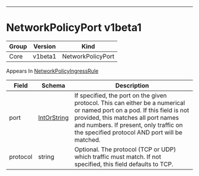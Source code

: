 

-----------
# NetworkPolicyPort v1beta1



Group        | Version     | Kind
------------ | ---------- | -----------
Core | v1beta1 | NetworkPolicyPort









<aside class="notice">
Appears In <a href="#networkpolicyingressrule-v1beta1">NetworkPolicyIngressRule</a> </aside>

Field        | Schema     | Description
------------ | ---------- | -----------
port | [IntOrString](#intorstring-intstr) | If specified, the port on the given protocol.  This can either be a numerical or named port on a pod.  If this field is not provided, this matches all port names and numbers. If present, only traffic on the specified protocol AND port will be matched.
protocol | string | Optional.  The protocol (TCP or UDP) which traffic must match. If not specified, this field defaults to TCP.






